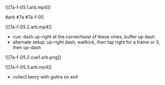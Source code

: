 

![[7a-f-05.1.arb.mp4]]

#arb #7a #7a-f-05



![[7a-f-05.2.arb.mp4]]

* cue: dash up-right at the corner/twist of these vines, buffer up dash
* alternate setup: up-right dash, wallkick, then tap right for a frame or 3, then up-dash

![[7a-f-05.2.cue1.arb.png]]



![[7a-f-05.3.arb.mp4]]

* collect berry with gultra on exit